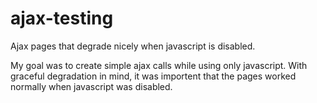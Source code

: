 # ajax-testing
Ajax pages that degrade nicely when javascript is disabled.

My goal was to create simple ajax calls while using only javascript.  With graceful degradation in mind, it was importent that the pages worked normally when javascript was disabled.
